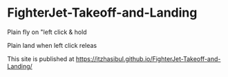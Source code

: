 # FighterJet-Takeoff-and-Landing









Plain fly  on  "left click & hold











Plain land when left click releas










This site is published at https://itzhasibul.github.io/FighterJet-Takeoff-and-Landing/
